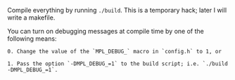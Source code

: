 Compile everything by running `./build`. This is a temporary hack; later I will write a makefile.

You can turn on debugging messages at compile time by one of the following means:

    0. Change the value of the `MPL_DEBUG_` macro in `config.h` to 1, or

    1. Pass the option `-DMPL_DEBUG_=1` to the build script; i.e. `./build -DMPL_DEBUG_=1`.
